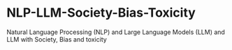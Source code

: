 # NLP-LLM-Society-Bias-Toxicity
Natural Language Processing (NLP) and Large Language Models (LLM) and LLM with Society, Bias and toxicity
